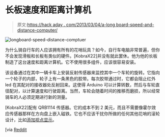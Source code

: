 # 长板速度和距离计算机

> 原文:[https://hack aday . com/2013/03/04/a-long board-speed-and-distance-computer/](https://hackaday.com/2013/03/04/a-longboard-speed-and-distance-computer/)

![longboard-speed-distance-comptuer](../Images/7b0b599f03f98ebdb099641fbd5b2a21.png)

为什么骑自行车的人应该拥有所有的花哨玩具？如今，自行车电脑非常普遍，但你不会发现滑板和长板有类似的硬件。[KobraX22]并没有就此罢休。他为他的长板制造了这台速度和距离计算机。它不使用很多组件，应该很容易安装。

该设备通过在其中一辆卡车上安装反射传感器来监控其中一个车轮的旋转。它指向一个轮子的内部，轮子上有一条黑色的胶带。每次胶带通过时，它都会阻止红外 led 在其配对的接收器处反射回来。这使得 Arduino 可以计算转数，然后与车轮直径配对，以计算速度和行驶距离。当然，车轮会随着时间的推移而磨损，所以经常骑车的人必须定期进行新的测量。

[KobraX22]配有 QRB1114 传感器。它的成本不到 2 美元，而且不需要像霍尔效应传感器那样在方向盘上嵌入磁铁。它也不应该干扰你所做的任何其他花哨的滚轮设计，比如[添加视点显示](http://hackaday.com/2012/11/16/pov-wheels-for-a-longboard/)。

[via [Reddit](http://www.reddit.com/r/arduino/comments/19k33l/some_pictures_of_my_longboard_speedometer_project/)